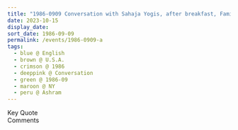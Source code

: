 ```yaml
---
title: "1986-0909 Conversation with Sahaja Yogis, after breakfast, Family Room, Āśhram, NY, U.S.A."
date: 2023-10-15
display_date: 
sort_date: 1986-09-09
permalink: /events/1986-0909-a
tags:
  - blue @ English
  - brown @ U.S.A.
  - crimson @ 1986
  - deeppink @ Conversation
  - green @ 1986-09
  - maroon @ NY
  - peru @ Ashram
---
```


<wave-list>
  <list-title color="green" width="75">Key Quote</list-title>
  <list-item color="BlanchedAlmond"  width="200"></list-item>
  <list-item color="Lavender"></list-item>
  <list-item color="BlanchedAlmond"></list-item>
</wave-list>

<br>

<wave-list>
  <list-title color="green" width="75">Comments</list-title>
  <list-item color="BlanchedAlmond"  width="200"></list-item>
  <list-item color="Lavender"></list-item>
  <list-item color="BlanchedAlmond"></list-item>
</wave-list>